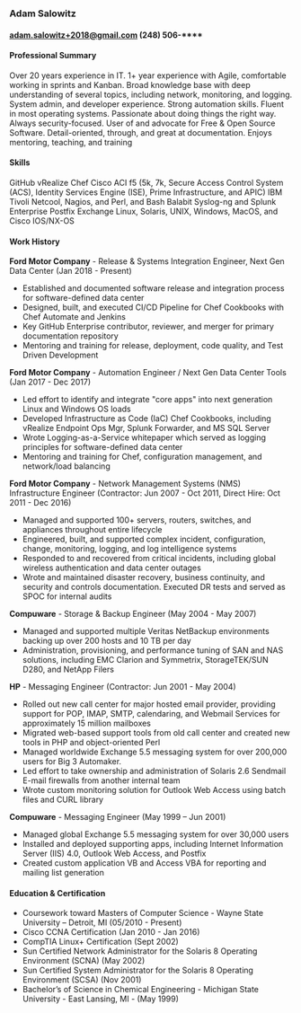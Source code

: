 ### Adam Salowitz

#### adam.salowitz+2018@gmail.com (248) 506-\*\*\*\*

#### Professional Summary

Over 20 years experience in IT. 1+ year experience with Agile, comfortable working in sprints and Kanban. Broad knowledge base with deep understanding of several topics, including network, monitoring, and logging. System admin, and developer experience. Strong automation skills. Fluent in most operating systems.  Passionate about doing things the right way. Always security-focused.  User of and advocate for Free & Open Source Software.  Detail-oriented, through, and great at documentation.  Enjoys mentoring, teaching, and training

#### Skills

GitHub vRealize Chef Cisco ACI f5 (5k, 7k, Secure Access Control System (ACS), Identity Services Engine (ISE), Prime Infrastructure, and APIC) IBM Tivoli Netcool, Nagios, and Perl, and Bash  Balabit Syslog-ng and Splunk Enterprise Postfix Exchange Linux, Solaris, UNIX, Windows, MacOS, and Cisco IOS/NX-OS

#### Work History

**Ford Motor Company** - Release & Systems Integration Engineer, Next Gen Data Center (Jan 2018 - Present)
- Established and documented software release and integration process for software-defined data center
- Designed, built, and executed CI/CD Pipeline for Chef Cookbooks with Chef Automate and Jenkins
- Key GitHub Enterprise contributor, reviewer, and merger for primary documentation repository
- Mentoring and training for release, deployment, code quality, and Test Driven Development

**Ford Motor Company** - Automation Engineer / Next Gen Data Center Tools (Jan 2017 - Dec 2017)
- Led effort to identify and integrate "core apps" into next generation Linux and Windows OS loads
- Developed Infrastructure as Code (IaC) Chef Cookbooks, including vRealize Endpoint Ops Mgr, Splunk Forwarder, and MS SQL Server
- Wrote Logging-as-a-Service whitepaper which served as logging principles for software-defined data center
- Mentoring and training for Chef, configuration management, and network/load balancing

**Ford Motor Company** - Network Management Systems (NMS) Infrastructure Engineer (Contractor: Jun 2007 - Oct 2011, Direct Hire: Oct 2011 - Dec 2016)
- Managed and supported 100+ servers, routers, switches, and appliances throughout entire lifecycle
- Engineered, built, and supported complex incident, configuration, change, monitoring, logging, and log intelligence systems
- Responded to and recovered from critical incidents, including global wireless authentication and data center outages
- Wrote and maintained disaster recovery, business continuity, and security and controls documentation.  Executed DR tests and served as SPOC for internal audits

**Compuware** - Storage & Backup Engineer (May 2004 - May 2007)
- Managed and supported multiple Veritas NetBackup environments backing up over 200 hosts and 10 TB per day
- Administration, provisioning, and performance tuning of SAN and NAS solutions, including EMC Clarion and Symmetrix, StorageTEK/SUN D280, and NetApp Filers

**HP** - Messaging Engineer (Contractor: Jun 2001 - May 2004)
- Rolled out new call center for major hosted email provider, providing support for POP, IMAP, SMTP, calendaring, and Webmail Services for approximately 15 million mailboxes
- Migrated web-based support tools from old call center and created new tools in PHP and object-oriented Perl
- Managed worldwide Exchange 5.5 messaging system for over 200,000 users for Big 3 Automaker.
- Led effort to take ownership and administration of Solaris 2.6 Sendmail E-mail firewalls from another internal team
- Wrote custom monitoring solution for Outlook Web Access using batch files and CURL library

**Compuware** - Messaging Engineer (May 1999 – Jun 2001)
- Managed global Exchange 5.5 messaging system for over 30,000 users
- Installed and deployed supporting apps, including Internet Information Server (IIS) 4.0, Outlook Web Access, and Postfix
- Created custom application VB and Access VBA for reporting and mailing list generation

#### Education & Certification

- Coursework toward Masters of Computer Science - Wayne State University – Detroit, MI (05/2010 - Present)
- Cisco CCNA Certification (Jan 2010 - Jan 2016)
- CompTIA Linux+ Certification (Sept 2002)
- Sun Certified Network Administrator for the Solaris 8 Operating Environment (SCNA) (May 2002)
- Sun Certified System Administrator for the Solaris 8 Operating Environment (SCSA) (Nov 2001)
- Bachelor’s of Science in Chemical Engineering - Michigan State University - East Lansing, MI - (May 1999)
